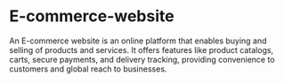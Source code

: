 # E-commerce-website
An E-commerce website is an online platform that enables buying and selling of products and services. It offers features like product catalogs, carts, secure payments, and delivery tracking, providing convenience to customers and global reach to businesses.
